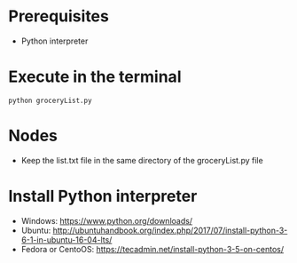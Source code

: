 # Prerequisites

* Python interpreter

# Execute in the terminal 

 `python groceryList.py`
 
 # Nodes
 
* Keep the list.txt file in the same directory of the groceryList.py file
 
 # Install Python interpreter

* Windows: https://www.python.org/downloads/
* Ubuntu: http://ubuntuhandbook.org/index.php/2017/07/install-python-3-6-1-in-ubuntu-16-04-lts/
* Fedora or CentoOS: https://tecadmin.net/install-python-3-5-on-centos/
